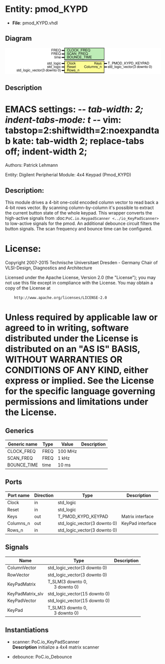 # Entity: pmod_KYPD

- **File**: pmod_KYPD.vhdl
## Diagram

![Diagram](pmod_KYPD.svg "Diagram")
## Description

 EMACS settings: -*-  tab-width: 2; indent-tabs-mode: t -*-
 vim: tabstop=2:shiftwidth=2:noexpandtab
 kate: tab-width 2; replace-tabs off; indent-width 2;
 =============================================================================
 Authors:				 	Patrick Lehmann

 Entity:				 	Digilent Peripherial Module: 4x4 Keypad (Pmod_KYPD)

 Description:
 -------------------------------------
 This module drives a 4-bit one-cold encoded column vector to read back a
 4-bit rows vector. By scanning column-by-column it's possible to extract
 the current button state of the whole keypad. This wrapper converts the
 high-active signals from :doc:`PoC.io.KeypadScanner <../io_KeyPadScanner>`
 to low-active signals for the pmod. An additional debounce circuit filters
 the button signals. The scan frequency and bounce time can be configured.

 License:
 =============================================================================
 Copyright 2007-2015 Technische Universitaet Dresden - Germany
										 Chair of VLSI-Design, Diagnostics and Architecture

 Licensed under the Apache License, Version 2.0 (the "License");
 you may not use this file except in compliance with the License.
 You may obtain a copy of the License at

		http://www.apache.org/licenses/LICENSE-2.0

 Unless required by applicable law or agreed to in writing, software
 distributed under the License is distributed on an "AS IS" BASIS,
 WITHOUT WARRANTIES OR CONDITIONS OF ANY KIND, either express or implied.
 See the License for the specific language governing permissions and
 limitations under the License.
 =============================================================================
## Generics

| Generic name | Type | Value   | Description |
| ------------ | ---- | ------- | ----------- |
| CLOCK_FREQ   | FREQ | 100 MHz |             |
| SCAN_FREQ    | FREQ | 1 kHz   |             |
| BOUNCE_TIME  | time | 10 ms   |             |
## Ports

| Port name | Direction | Type                         | Description      |
| --------- | --------- | ---------------------------- | ---------------- |
| Clock     | in        | std_logic                    |                  |
| Reset     | in        | std_logic                    |                  |
| Keys      | out       | T_PMOD_KYPD_KEYPAD           | Matrix interface |
| Columns_n | out       | std_logic_vector(3 downto 0) | KeyPad interface |
| Rows_n    | in        | std_logic_vector(3 downto 0) |                  |
## Signals

| Name             | Type                                                              | Description |
| ---------------- | ----------------------------------------------------------------- | ----------- |
| ColumnVector     | std_logic_vector(3 downto 0)                                      |             |
| RowVector        | std_logic_vector(3 downto 0)                                      |             |
| KeyPadMatrix     | T_SLM(3 downto 0,<br><span style="padding-left:20px"> 3 downto 0) |             |
| KeyPadMatrix_slv | std_logic_vector(15 downto 0)                                     |             |
| KeyPadVector     | std_logic_vector(15 downto 0)                                     |             |
| KeyPad           | T_SLM(3 downto 0,<br><span style="padding-left:20px"> 3 downto 0) |             |
## Instantiations

- scanner: PoC.io_KeyPadScanner
</br>**Description**
 initialize a 4x4 matrix scanner

- debounce: PoC.io_Debounce
